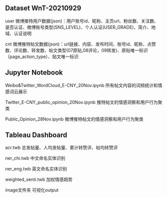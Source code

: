 

## Dataset WnT-20210929

user	微博推特用户数据(json)：用户账号id、昵称、主页url、粉丝数、关注数、是否认证、微博账号类型(SNS_LEVEL)、个人认证(USER_GRADE)、简介、地域、认证说明

cnt	微博推特帖文数据(json)：url链接、内容、发布时间、账号id、昵称、点赞数、评论数、转发数、帖文类型(07原贴,08评论，09转发)、原贴唯一标识（page_action_type）、贴文唯一标识

## Jupyter Notebook

Weibo&Twitter_WordCloud_E-CNY_20Nov.ipynb	所有帖文内容的词频统计和情感词云展示

Twitter_E-CNY_public_opinion_20Nov.ipynb	推特帖文的情感洞察和用户行为聚类

Public_Opinion_28Nov.ipynb	微博推特帖文的情感洞察和用户行为聚类

## Tableau Dashboard

acr.twb	总发帖量、人均发帖量、累计转赞评、帖均转赞评 

ner_chi.twb	中文命名实体识别

ner_eng.twb	英文命名实体识别

weighted_senti.twb	加权情感趋势

image文件夹	可视化output

